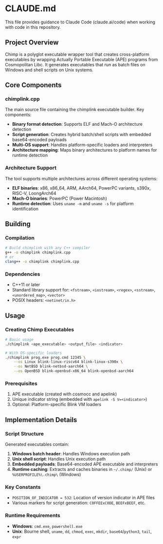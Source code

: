 # CLAUDE.md

This file provides guidance to Claude Code (claude.ai/code) when working with code in this repository.

## Project Overview

Chimp is a polyglot executable wrapper tool that creates cross-platform executables by wrapping Actually Portable Executable (APE) programs from Cosmopolitan Libc. It generates executables that run as batch files on Windows and shell scripts on Unix systems.

## Core Components

### chimplink.cpp
The main source file containing the chimplink executable builder. Key components:
- **Binary format detection**: Supports ELF and Mach-O architecture detection
- **Script generation**: Creates hybrid batch/shell scripts with embedded base64-encoded payloads
- **Multi-OS support**: Handles platform-specific loaders and interpreters
- **Architecture mapping**: Maps binary architectures to platform names for runtime detection

### Architecture Support
The tool supports multiple architectures across different operating systems:
- **ELF binaries**: x86, x86_64, ARM, AArch64, PowerPC variants, s390x, RISC-V, LoongArch64
- **Mach-O binaries**: PowerPC (Power Macintosh)
- **Runtime detection**: Uses `uname -m` and `uname -s` for platform identification

## Building

### Compilation
```bash
# Build chimplink with any C++ compiler
g++ -o chimplink chimplink.cpp
# or
clang++ -o chimplink chimplink.cpp
```

### Dependencies
- C++11 or later
- Standard library support for: `<fstream>`, `<iostream>`, `<regex>`, `<sstream>`, `<unordered_map>`, `<vector>`
- POSIX headers: `<netinet/in.h>`

## Usage

### Creating Chimp Executables
```bash
# Basic usage
./chimplink <ape_executable> <output_file> <indicator>

# With OS-specific loaders
./chimplink prog.exe prog.cmd 12345 \
    --os Linux blink-linux-riscv64 blink-linux-s390x \
    --os NetBSD blink-netbsd-aarch64 \
    --os OpenBSD blink-openbsd-x86_64 blink-openbsd-aarch64
```

### Prerequisites
1. APE executable (created with cosmocc and apelink)
2. Unique indicator string (embedded with `apelink -S V=<indicator>`)
3. Optional: Platform-specific Blink VM loaders

## Implementation Details

### Script Structure
Generated executables contain:
1. **Windows batch header**: Handles Windows execution path
2. **Unix shell script**: Handles Unix execution path
3. **Embedded payloads**: Base64-encoded APE executable and interpreters
4. **Runtime caching**: Extracts and caches binaries in `~/.chimp/` (Unix) or `%USERPROFILE%\.chimp\` (Windows)

### Key Constants
- `POSITION_OF_INDICATOR = 532`: Location of version indicator in APE files
- Various markers for script generation: `C0FFEExC0DE`, `BEEFxBEEF`, etc.

### Runtime Requirements
- **Windows**: `cmd.exe`, `powershell.exe`
- **Unix**: Bourne shell, `uname`, `dd`, `chmod`, `exec`, `mkdir`, `base64`/`python3`, `tail`, `expr`